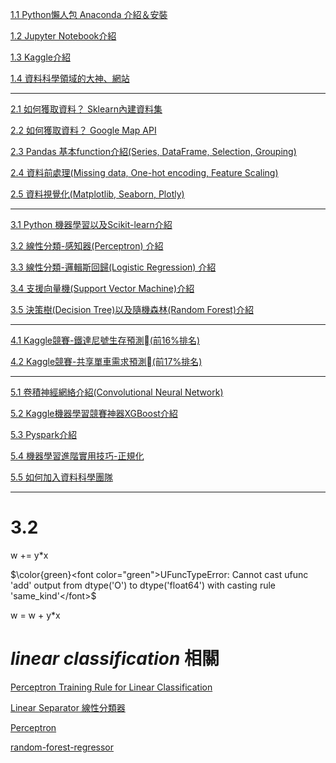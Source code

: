 [1.1 Python懶人包 Anaconda 介紹＆安裝](https://medium.com/jameslearningnote/f8199fd4be8c)

[1.2 Jupyter Notebook介紹](https://medium.com/jameslearningnote/705f023e3720)

[1.3 Kaggle介紹](https://medium.com/jameslearningnote/705f023e3720)

[1.4 資料科學領域的大神、網站](https://medium.com/jameslearningnote/ae9577df2c19)

******************************************************************************************

[2.1 如何獲取資料？ Sklearn內建資料集](https://medium.com/jameslearningnote/baa8f027ed7b) 

[2.2 如何獲取資料？ Google Map API](https://medium.com/jameslearningnote/beb7c88dc4e3)

[2.3 Pandas 基本function介紹(Series, DataFrame, Selection, Grouping)](https://medium.com/jameslearningnote/447a3fa90b60) 

[2.4 資料前處理(Missing data, One-hot encoding, Feature Scaling)](https://medium.com/jameslearningnote/3b70a7839b4a) 

[2.5 資料視覺化(Matplotlib, Seaborn, Plotly)](https://medium.com/jameslearningnote/75cd353d6d3f) 

******************************************************************************************

[3.1 Python 機器學習以及Scikit-learn介紹](https://medium.com/jameslearningnote/fdb052463911) 

[3.2 線性分類-感知器(Perceptron) 介紹](https://medium.com/jameslearningnote/84d8b809f866)

[3.3 線性分類-邏輯斯回歸(Logistic Regression) 介紹](https://medium.com/jameslearningnote/a1a5f47017e5) 

[3.4 支援向量機(Support Vector Machine)介紹](https://medium.com/jameslearningnote/9c6c6925856b) 

[3.5 決策樹(Decision Tree)以及隨機森林(Random Forest)介紹](https://medium.com/jameslearningnote/7079b0ddfbda)

******************************************************************************************

[4.1 Kaggle競賽-鐵達尼號生存預測(前16%排名)](https://medium.com/jameslearningnote/a8842fea7077) 

[4.2 Kaggle競賽-共享單車需求預測(前17%排名)](https://medium.com/jameslearningnote/505ed7100825) 

******************************************************************************************

[5.1 卷積神經網絡介紹(Convolutional Neural Network)](https://medium.com/jameslearningnote/4f8249d65d4f) 

[5.2 Kaggle機器學習競賽神器XGBoost介紹](https://medium.com/jameslearningnote/1c8f55cffcc) 

[5.3 Pyspark介紹](https://medium.com/jameslearningnote/dd5028d32cf6) 

[5.4 機器學習進階實用技巧-正規化](https://medium.com/jameslearningnote/8dd14fcd3140) 

[5.5 如何加入資料科學團隊](https://medium.com/jameslearningnote/c65e6960b57c) 

******************************************************************************************

# 3.2
w += y*x

$\color{green}<font color="green">UFuncTypeError: Cannot cast ufunc 'add' output from dtype('O') to dtype('float64') with casting rule 'same_kind'</font>$

w = w + y*x


# *linear classification* 相關

[Perceptron Training Rule for Linear Classification](www.youtube.com/watch?v=du5fyS44DR8)

[Linear Separator 線性分類器](https://hackmd.io/@rockmanray/SyqKYXXE_ )

[Perceptron](https://www.youtube.com/watch?v=4Gac5I64LM4)

[random-forest-regressor](https://tomohiroliu22.medium.com/a0f7a57c06c4)
